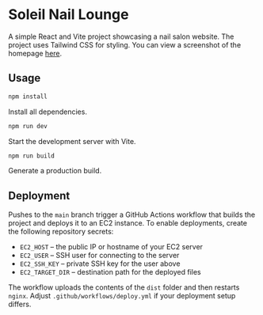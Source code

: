 # Soleil Nail Lounge

A simple React and Vite project showcasing a nail salon website. The project uses Tailwind CSS for styling. You can view a screenshot of the homepage [here](src/assets/gallery/nails-bg.jpg).

## Usage

```bash
npm install
```
Install all dependencies.

```bash
npm run dev
```
Start the development server with Vite.

```bash
npm run build
```
Generate a production build.

## Deployment

Pushes to the `main` branch trigger a GitHub Actions workflow that builds the
project and deploys it to an EC2 instance. To enable deployments, create the
following repository secrets:

- `EC2_HOST` &ndash; the public IP or hostname of your EC2 server
- `EC2_USER` &ndash; SSH user for connecting to the server
- `EC2_SSH_KEY` &ndash; private SSH key for the user above
- `EC2_TARGET_DIR` &ndash; destination path for the deployed files

The workflow uploads the contents of the `dist` folder and then restarts
`nginx`. Adjust `.github/workflows/deploy.yml` if your deployment setup differs.

